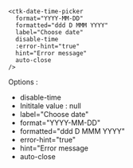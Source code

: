 
    <ctk-date-time-picker
      format="YYYY-MM-DD"
      formatted="ddd D MMM YYYY"
      label="Choose date"
      disable-time
      :error-hint="true"
      hint="Error message"
      auto-close
    />

Options :
- disable-time
- Inititale value : null
- label="Choose date"
- format="YYYY-MM-DD"
- formatted="ddd D MMM YYYY"
- error-hint="true"
- hint="Error message
- auto-close
